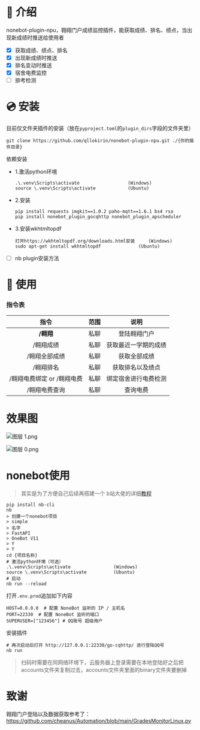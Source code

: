 # 📖 介绍

nonebot-plugin-npu，翱翔门户成绩监控插件，能获取成绩、排名、绩点，当出现新成绩时推送给使用者

- [x] 获取成绩、绩点、排名
- [x] 出现新成绩时推送
- [x] 排名变动时推送
- [x] 宿舍电费监控
- [ ] 排考检测

# 💿 安装

目前仅文件夹插件的安装（放在`pyproject.toml`的`plugin_dirs`字段的文件夹里）

```
git clone https://github.com/qllokirin/nonebot-plugin-npu.git ./{你的插件目录}
```

依赖安装

* 1.激活python环境

  ```
  .\.venv\Scripts\activate   				(Windows)
  source \.venv\Scripts\activate			(Ubuntu)
  ```

* 2.安装

  ```
  pip install requests imgkit==1.0.2 paho-mqtt==1.6.1 bs4 rsa
  pip install nonebot_plugin_gocqhttp nonebot_plugin_apscheduler
  ```

* 3.安装wkhtmltopdf

  ```
  打开https://wkhtmltopdf.org/downloads.html安装	 (Windows)
  sudo apt-get install wkhtmltopdf				(Ubuntu)
  ```

- [ ] nb plugin安装方法

# 🎉 使用

### 指令表

|            指令            | 范围 |         说明         |
| :------------------------: | :--: | :------------------: |
|         **/翱翔**          | 私聊 |     登陆翱翔门户     |
|         /翱翔成绩          | 私聊 | 获取最近一学期的成绩 |
|       /翱翔全部成绩        | 私聊 |     获取全部成绩     |
|         /翱翔排名          | 私聊 |   获取排名以及绩点   |
| /翱翔电费绑定 or /翱翔电费 | 私聊 | 绑定宿舍进行电费检测 |
|       /翱翔电费查询        | 私聊 |       查询电费       |

# 效果图

![图层 1.png](https://s2.loli.net/2024/02/20/lyNCOXUaczwBIr3.png)

![图层 0.png](https://s2.loli.net/2024/02/20/CyQ5IAcN61YD4wG.png)

# nonebot使用

> 其实是为了方便自己后续再搭建一个  b站大佬的详细[教程](https://www.bilibili.com/video/BV1984y1b7JY)

```
pip install nb-cli
nb
> 创建一个nonebot项目
> simple
> 名字
> FastAPI
> OneBot V11
> Y
> Y
cd {项目名称}
# 激活python环境（可选）
.\.venv\Scripts\activate   				(Windows)
source \.venv\Scripts\activate			(Ubuntu)
# 启动
nb run --reload 
```

打开`.env.prod`追加如下内容

```
HOST=0.0.0.0  # 配置 NoneBot 监听的 IP / 主机名
PORT=22330  # 配置 NoneBot 监听的端口
SUPERUSER=["123456"] # QQ账号 超级用户
```

安装插件

```
# 再次启动后打开 http://127.0.0.1:22330/go-cqhttp/ 进行登陆QQ号
nb run
```

> 扫码时需要在同网络环境下，云服务器上登录需要在本地登陆好之后把accounts文件夹复制过去，accounts文件夹里面的binary文件夹要删掉

# 致谢

翱翔门户登陆以及数据获取参考了：https://github.com/cheanus/Automation/blob/main/GradesMonitorLinux.py

